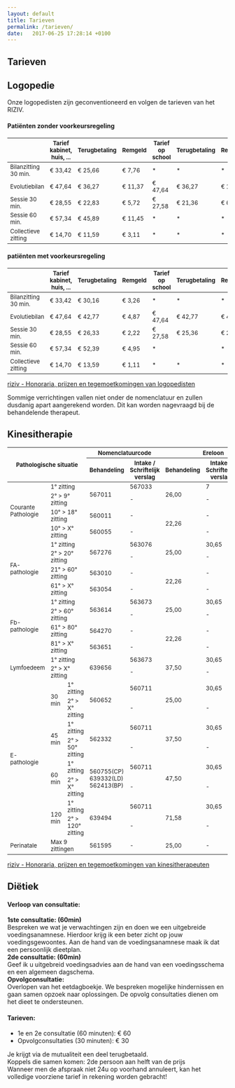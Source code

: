 ```yaml
---
layout: default
title: Tarieven
permalink: /tarieven/
date:   2017-06-25 17:28:14 +0100
---
```

## Tarieven

## Logopedie
Onze logopedisten zijn geconventioneerd en volgen de tarieven van het RIZIV.

#### Patiënten **zonder** voorkeursregeling
<table style="font-size:small;">
<thead>
  <tr>
    <th></th>
    <th>Tarief kabinet, huis, ...</th>
    <th>Terugbetaling</th>
    <th>Remgeld</th>
    <th>Tarief op school</th>
    <th>Terugbetaling</th>
    <th>Remgeld</th>
  </tr>
</thead>
<tbody>
  <tr>
    <td>Bilanzitting 30 min.</td>
    <td>€ 33,42</td>
    <td>€ 25,66</td>
    <td>€ 7,76</td>
    <td>*</td>
    <td>*</td>
    <td>*</td>
  </tr>
  <tr>
    <td>Evolutiebilan</td>
    <td>€ 47,64</td>
    <td>€ 36,27</td>
    <td>€ 11,37</td>
    <td>€ 47,64</td>
    <td>€ 36,27</td>
    <td>€ 11,37</td>
  </tr>
  <tr>
    <td>Sessie 30 min.</td>
    <td>€ 28,55</td>
    <td>€ 22,83</td>
    <td>€ 5,72</td>
    <td>€ 27,58</td>
    <td>€ 21,36</td>
    <td>€ 6,22</td>
  </tr>
  <tr>
    <td>Sessie 60 min.</td>
    <td>€ 57,34</td>
    <td>€ 45,89</td>
    <td>€ 11,45</td>
    <td>*</td>
    <td>*</td>
    <td>*</td>
  </tr>
  <tr>
    <td>Collectieve zitting</td>
    <td>€ 14,70</td>
    <td>€ 11,59</td>
    <td>€ 3,11</td>
    <td>*</td>
    <td>*</td>
    <td>*</td>
  </tr>
</tbody>
</table>

#### patiënten **met** voorkeursregeling
<table style="font-size:small;">
<thead>
  <tr>
    <th></th>
    <th>Tarief kabinet, huis, ...</th>
    <th>Terugbetaling</th>
    <th>Remgeld</th>
    <th>Tarief op school</th>
    <th>Terugbetaling</th>
    <th>Remgeld</th>
  </tr>
</thead>
<tbody>
  <tr>
    <td>Bilanzitting 30 min.</td>
    <td>€ 33,42</td>
    <td>€ 30,16</td>
    <td>€ 3,26</td>
    <td>*</td>
    <td>*</td>
    <td>*</td>
  </tr>
  <tr>
    <td>Evolutiebilan</td>
    <td>€ 47,64</td>
    <td>€ 42,77</td>
    <td>€ 4,87</td>
    <td>€ 47,64</td>
    <td>€ 42,77</td>
    <td>€ 4,87</td>
  </tr>
  <tr>
    <td>Sessie 30 min.</td>
    <td>€ 28,55</td>
    <td>€ 26,33</td>
    <td>€ 2,22</td>
    <td>€ 27,58</td>
    <td>€ 25,36</td>
    <td>€ 2,22</td>
  </tr>
  <tr>
    <td>Sessie 60 min.</td>
    <td>€ 57,34</td>
    <td>€ 52,39</td>
    <td>€ 4,95</td>
    <td>*</td>
    <td></td>
    <td>*</td>
  </tr>
  <tr>
    <td>Collectieve zitting</td>
    <td>€ 14,70</td>
    <td>€ 13,59</td>
    <td>€ 1,11</td>
    <td>*</td>
    <td>*</td>
    <td>*</td>
  </tr>
</tbody>
</table>


[riziv - Honoraria, prijzen en tegemoetkomingen van logopedisten](https://www.riziv.fgov.be/nl/themas/kost-terugbetaling/door-ziekenfonds/individuele-verzorging/honoraires/Paginas/logopedist.aspx)

Sommige verrichtingen vallen niet onder de nomenclatuur en zullen dusdanig apart aangerekend worden. Dit kan worden nagevraagd bij de behandelende therapeut.

## Kinesitherapie

<table style="font-size:small;">
<thead>
  <tr>
    <th colspan="3" rowspan="2">Pathologische situatie</th>
    <th colspan="2">Nomenclatuurcode</th>
    <th colspan="3">Ereloon</th>
    <th colspan="2">Terugbetaling</th>
  </tr>
  <tr>
    <th>Behandeling</th>
    <th>Intake / Schriftelijk verslag</th>
    <th>Behandeling</th>
    <th>Intake / Schriftelijk verslag</th>
    <th>Totaal</th>
    <th>ZONDER voorkeur regeling</th>
    <th>MET voorkeur regeling</th>
  </tr>
</thead>
<tbody>
  <tr>
    <td rowspan="4">Courante Pathologie</td>
    <td colspan="2">1° zitting</td>
    <td rowspan="2">567011</td>
    <td>567033</td>
    <td rowspan="2">26,00</td>
    <td>7</td>
    <td>33,00</td>
    <td>26,75</td>
    <td>30,50</td>
  </tr>
  <tr>
    <td colspan="2">2° > 9° zitting</td>
    <td>-</td>
    <td>-</td>
    <td>26,00</td>
    <td>19,75</td>
    <td>23,50</td>
  </tr>
  <tr>
    <td colspan="2">10° > 18° zitting</td>
    <td>560011</td>
    <td>-</td>
    <td rowspan="2">22,26</td>
    <td>-</td>
    <td rowspan="2">22,26</td>
    <td>16,01</td>
    <td>19,76</td>
  </tr>
  <tr>
    <td colspan="2">10° > X° zitting</td>
    <td>560055</td>
    <td>-</td>
    <td>-</td>
    <td>4,58</td>
    <td>8,33</td>
  </tr>
  <tr>
    <td rowspan="4">FA-pathologie</td>
    <td colspan="2">1° zitting</td>
    <td rowspan="2">567276</td>
    <td>563076</td>
    <td rowspan="2">25,00</td>
    <td>30,65</td>
    <td>55,65</td>
    <td>50,15</td>
    <td>53,65</td>
  </tr>
  <tr>
    <td colspan="2">2° > 20° zitting</td>
    <td>-</td>
    <td>-</td>
    <td>25,00</td>
    <td>19,50</td>
    <td>23,00</td>
  </tr>
  <tr>
    <td colspan="2">21° > 60° zitting</td>
    <td>563010</td>
    <td>-</td>
    <td rowspan="2">22,26</td>
    <td>-</td>
    <td rowspan="2">22,26</td>
    <td>16,76</td>
    <td>20,26</td>
  </tr>
  <tr>
    <td colspan="2">61° > X° zitting</td>
    <td>563054</td>
    <td>-</td>
    <td>-</td>
    <td>5,33</td>
    <td>8,33</td>
  </tr>
  <tr>
    <td rowspan="4">Fb-pathologie</td>
    <td colspan="2">1° zitting</td>
    <td rowspan="2">563614</td>
    <td>563673</td>
    <td rowspan="2">25,00</td>
    <td>30,65</td>
    <td>55,65</td>
    <td>50,15</td>
    <td>53,65</td>
  </tr>
  <tr>
    <td colspan="2">2° > 60° zitting</td>
    <td>-</td>
    <td>-</td>
    <td>25,00</td>
    <td>19,50</td>
    <td>23,00</td>
  </tr>
  <tr>
    <td colspan="2">61° > 80° zitting</td>
    <td>564270</td>
    <td>-</td>
    <td rowspan="2">22,26</td>
    <td>-</td>
    <td rowspan="2">22,26</td>
    <td>16,76</td>
    <td>20,26</td>
  </tr>
  <tr>
    <td colspan="2">81° > X° zitting</td>
    <td>563651</td>
    <td>-</td>
    <td>-</td>
    <td>5,33</td>
    <td>8,83</td>
  </tr>
  <tr>
    <td rowspan="2">Lymfoedeem</td>
    <td colspan="2">1° zitting</td>
    <td rowspan="2">639656</td>
    <td>563673</td>
    <td rowspan="2">37,50</td>
    <td>30,65</td>
    <td>68,15</td>
    <td>62,65</td>
    <td>66,15</td>
  </tr>
  <tr>
    <td colspan="2">2° > X° zitting</td>
    <td>-</td>
    <td>-</td>
    <td>37,50</td>
    <td>32,00</td>
    <td>35,50</td>
  </tr>
  <tr>
    <td rowspan="8">E-pathologie</td>
    <td rowspan="2">30 min</td>
    <td>1° zitting</td>
    <td rowspan="2">560652</td>
    <td>560711</td>
    <td rowspan="2">25,00</td>
    <td>30,65</td>
    <td>55,65</td>
    <td>51,77</td>
    <td>54,27</td>
  </tr>
  <tr>
    <td>2° > X° zitting</td>
    <td>-</td>
    <td>-</td>
    <td>25,00</td>
    <td>21,12</td>
    <td>23,62</td>
  </tr>
  <tr>
    <td rowspan="2">45 min</td>
    <td>1° zitting</td>
    <td rowspan="2">562332</td>
    <td>560711</td>
    <td rowspan="2">37,50</td>
    <td>30,65</td>
    <td>68,15</td>
    <td>64,27</td>
    <td>66,77</td>
  </tr>
  <tr>
    <td>2° > 50° zitting</td>
    <td>-</td>
    <td>-</td>
    <td>37,50</td>
    <td>33,62</td>
    <td>36,12</td>
  </tr>
  <tr>
    <td rowspan="2">60 min</td>
    <td>1° zitting</td>
    <td rowspan="2">560755(CP) 639332(LD) 562413(BP)</td>
    <td>560711</td>
    <td rowspan="2">47,50</td>
    <td>30,65</td>
    <td>78,15</td>
    <td>74,27</td>
    <td>76,77</td>
  </tr>
  <tr>
    <td>2° > X° zitting</td>
    <td>-</td>
    <td>-</td>
    <td>47,50</td>
    <td>43,62</td>
    <td>46,12</td>
  </tr>
  <tr>
    <td rowspan="2">120 min</td>
    <td>1° zitting</td>
    <td rowspan="2">639494</td>
    <td>560711</td>
    <td rowspan="2">71,58</td>
    <td>30,65</td>
    <td>102,23</td>
    <td>98,35</td>
    <td>100,85</td>
  </tr>
  <tr>
    <td>2° > 120° zitting</td>
    <td>-</td>
    <td>-</td>
    <td>71,58</td>
    <td>67,70</td>
    <td>70,20</td>
  </tr>

<tr>
    <td>Perinatale</td>
    <td colspan="2">Max 9 zittingen</td>
    <td>561595</td>
    <td>-</td>
    <td>25,00</td>
    <td>-</td>
    <td>25,00</td>
    <td>18,75</td>
    <td>22,50</td>
  </tr>

</tbody>
</table>

[riziv - Honoraria, prijzen en tegemoetkomingen van kinesitherapeuten](https://www.riziv.fgov.be/nl/themas/kost-terugbetaling/door-ziekenfonds/individuele-verzorging/honoraires/Paginas/kine-nl.aspx)

## Diëtiek
#### Verloop van consultatie:
**1ste consultatie: (60min)**  
Bespreken we wat je verwachtingen zijn en doen we een uitgebreide voedingsanamnese. Hierdoor krijg ik een beter zicht op jouw voedingsgewoontes. Aan de hand van de voedingsanamnese maak ik dat een persoonlijk dieetplan.  
**2de consultatie: (60min)**   
Geef ik u uitgebreid voedingsadvies aan de hand van een voedingsschema en een algemeen dagschema.  
**Opvolgconsultatie:**  
Overlopen van het eetdagboekje. We bespreken mogelijke hindernissen en gaan samen opzoek naar oplossingen. De opvolg consultaties dienen om het dieet te ondersteunen.  
#### Tarieven: 
- 1e en 2e consultatie (60 minuten): € 60  
- Opvolgconsultaties (30 minuten): € 30  
  
Je krijgt via de mutualiteit een deel terugbetaald.   
Koppels die samen komen: 2de persoon aan helft van de prijs  
Wanneer men de afspraak niet 24u op voorhand annuleert, kan het volledige voorziene tarief in rekening worden gebracht!  


